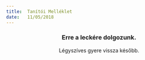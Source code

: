 ```yaml
---
title:  Tanítói Melléklet
date:   11/05/2018
---
```


### <center>Erre a leckére dolgozunk.</center>
<center>Légyszíves gyere vissza később.</center>